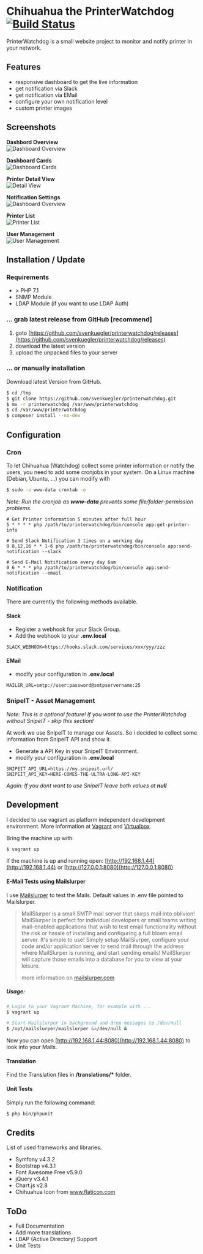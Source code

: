 Chihuahua the PrinterWatchdog [![Build Status](https://travis-ci.org/svenkuegler/printerwatchdog.svg?branch=master)](https://travis-ci.org/svenkuegler/printerwatchdog)
===
PrinterWatchdog is a small website project to monitor and notify printer in your network. 

## Features
 * responsive dashboard to get the live information
 * get notification via Slack
 * get notification via EMail
 * configure your own notification level
 * custom printer images

## Screenshots
__Dashbord Overview__    
![Dashboard Overview](/docs/images/screenshots/screenshot_dash_overview.png?raw=true  "Dashboard Overview")

__Dashboard Cards__    
![Dashboard Cards](/docs/images/screenshots/screenshot_dash_cards.png?raw=true  "Dashboard Cards")

__Printer Detail View__    
![Detail View](/docs/images/screenshots/screenshot_details.png?raw=true  "Detail View")

__Notification Settings__    
![Dashboard Overview](/docs/images/screenshots/screenshot_notification.png?raw=true  "Notifications")

__Printer List__    
![Printer List](/docs/images/screenshots/screenshot_printer_list.png?raw=true  "Printer List")

__User Management__    
![User Management](/docs/images/screenshots/screenshot_user_management.png?raw=true  "User Management")


## Installation / Update
### Requirements
 * &gt; PHP 7.1 
 * SNMP Module
 * LDAP Module (if you want to use LDAP Auth)

### ... grab latest release from GitHub [recommend]
 1. goto [https://github.com/svenkuegler/printerwatchdog/releases](https://github.com/svenkuegler/printerwatchdog/releases)
 2. download the latest version
 3. upload the unpacked files to your server
 

### ... or manually installation
Download latest Version from GitHub.

```bash
$ cd /tmp
$ git clone https://github.com/svenkuegler/printerwatchdog.git
$ mv -r printerwatchdog /var/www/printerwatchdog
$ cd /var/www/printerwatchdog
$ composer install --no-dev
```

## Configuration
### Cron
To let Chihuahua (Watchdog) collect some printer information or notify the users, 
you need to add some cronjobs in your system. On a Linux machine (Debian, Ubuntu, ...) you can modify with
```bash
$ sudo -u www-data crontab -e
```
*Note: Run the cronjob as __www-data__ prevents some file/folder-permission problems.*
```text
# Get Printer information 5 minutes after full hour
5 * * * * php /path/to/printerwatchdog/bin/console app:get-printer-info

# Send Slack Notification 3 times on a working day
0 8,12,16 * * 1-6 php /path/to/printerwatchdog/bin/console app:send-notification --slack

# Send E-Mail Notification every day 6am
0 6 * * * php /path/to/printerwatchdog/bin/console app:send-notification --email
```

### Notification
There are currently the following methods available.

#### Slack
 * Register a webhook for your Slack Group.
 * Add the webhook to your __.env.local__
 ```
SLACK_WEBHOOK=https://hooks.slack.com/services/xxx/yyy/zzz
```

#### EMail
 * modify your configuration in __.env.local__
 ```
MAILER_URL=smtp://user:password@smtpservername:25
```

### SnipeIT - Asset Management
*Note: This is a optional feature! If you want to use the PrinterWatchdog without SnipeIT - skip this section!*


At work we use SnipeIT to manage our Assets. So i decided to collect some information from SnipeIT API and show it.

 * Generate a API Key in your SnipeIT Environment.
 * modify your configuration in __.env.local__
```
SNIPEIT_API_URL=https://my.snipeit.url/
SNIPEIT_API_KEY=HERE-COMES-THE-ULTRA-LONG-API-KEY
```
*Again: If you dont want to use SnipeIT leave both values at __null__*

## Development

I decided to use vagrant as platform independent development environment. 
More information at [Vagrant](https://www.vagrantup.com) and [Virtualbox](https://www.virtualbox.org).

Bring the machine up with:
```bash
$ vagrant up
```

If the machine is up and running open: [http://192.168.1.44](http://192.168.1.44) or [http://127.0.0.1:8080](http://127.0.0.1:8080)   

#### E-Mail Tests using Mailslurper
I use [Mailslurper](https://mailslurper.com/) to test the Mails. Default values in .env file pointed to Mailslurper. 

> MailSlurper is a small SMTP mail server that slurps mail into oblivion! MailSlurper is perfect for individual developers or small teams writing mail-enabled applications that wish to test email functionality without the risk or hassle of installing and configuring a full blown email server. It's simple to use! Simply setup MailSlurper, configure your code and/or application server to send mail through the address where MailSlurper is running, and start sending emails! MailSlurper will capture those emails into a database for you to view at your leisure.
>
> more information on [mailslurper.com](https://mailslurper.com/)

##### Usage:
```bash
# Login to your Vagrant Machine, for example with ...
$ vagrant up

# Start Mailslurper in background and drop messages to /dev/null
$ /opt/mailslurper/mailslurper &>/dev/null &
```
Now you can open [http://192.168.1.44:8080](http://192.168.1.44:8080) to look into your Mails.

#### Translation
Find the Translation files in __/translations/*__ folder.

#### Unit Tests
Simply run the following command:
```bash
$ php bin/phpunit
```

## Credits
List of used frameworks and libraries.

 * Symfony v4.3.2
 * Bootstrap v4.3.1
 * Font Awesome Free v5.9.0
 * jQuery v3.4.1
 * Chart.js v2.8
 * Chihuahua Icon from www.flaticon.com
 
## ToDo
 * Full Documentation
 * Add more translations
 * LDAP (Active Directory) Support
 * Unit Tests
